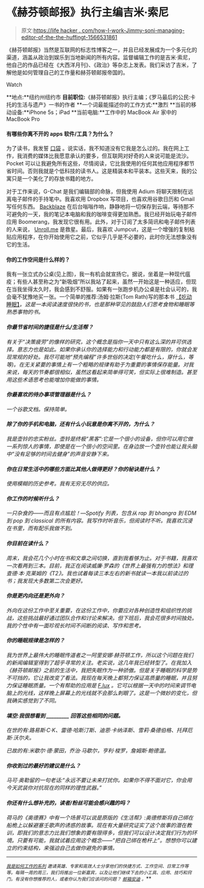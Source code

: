 # 《赫芬顿邮报》执行主编吉米·索尼

> 原文:[https://life hacker . com/how-I-work-Jimmy-soni-managing-editor-of-the-the-huffingt-1566531861](https://lifehacker.com/how-i-work-jimmy-soni-managing-editor-of-the-huffingt-1566531861)

《赫芬顿邮报》当然是互联网的标志性博客之一，并且已经发展成为一个多元化的渠道，涵盖从政治到娱乐到当地新闻的所有内容。监督编辑工作的是吉米·索尼，他自己的作品已经在《大西洋月刊》、《政治》等杂志上发表。我们采访了吉米，了解他是如何管理自己的工作量和赫芬顿邮报帝国的。

Watch

**地点:**纽约州纽约市
**目前职位:**《赫芬顿邮报》执行主编；《罗马最后的公民:卡托的生活与遗产》一书的作者
**一个词最能描述你的工作方式:**激烈
**当前的移动设备:**iPhone 5s；iPad
**当前电脑:**工作中的 MacBook Air 家中的 MacBook Pro

#### 有哪些你离不开的 apps 软件/工具？为什么？

为了读书，我发誓 [口袋](http://lifehacker.com/read-later-apps-compared-pocket-vs-instapaper-vs-r-5894995) 。说实话，我不知道没有它我是怎么过的。我在网上工作，我消费的媒体比我愿意承认的要多，但互联网对好奇的人来说可能是流沙。Pocket 可以让我避免所有这些，尽情阅读，它比我使用的任何其他应用程序都节省时间。否则我就是个低科技的读书人。这是精装本和平装本。这些天来，我的公寓只是一个美化了的存放书籍的地方。

对于工作来说，G-Chat 是我们编辑部的命脉，但我使用 Adium 将聊天限制在远离电子邮件的手持笔中。我喜欢用 Dropbox 写项目，也喜欢用谷歌日历和 Gmail 写任何东西。 [Backblaze](http://lifehacker.com/five-best-online-backup-services-1006345049) 在后台嗡嗡作响，静静地将一切保存到云端，等待那不可避免的一天，我的笔记本电脑和我的咖啡变得更加熟悉。我已经开始玩电子邮件应用 Boomerang，我发现它很有用。此外，对于订阅了太多简讯和电子邮件列表的人来说， [Unroll.me](https://unroll.me/) 是救星。最后，我喜欢 Jumpcut，这是一个增强的复制粘贴应用程序，在你开始使用它之前，它似乎几乎是不必要的，此时你无法想象没有它的生活。

#### 你的工作空间是什么样的？

我有一张立式办公桌(见上图)，我一有机会就宣扬它。据说，坐着是一种现代瘟疫；有些人甚至称之为“新吸烟”所以我站了起来，虽然一开始这是一种适应，但现在当我坐得太久时，我会感到不舒服。如果有一张跑步机办公桌是社会认可的，我会毫不犹豫地买一张。一个简单的推荐:汤姆·拉斯(Tom Rath)写的那本书 [【吃动睡眠】](http://www.amazon.com/Eat-Move-Sleep-Choices-Changes/dp/1939714001?asc_campaign=InlineText&asc_refurl=https://lifehacker.com/how-i-work-jimmy-soni-managing-editor-of-the-huffingt-1566531861&asc_source=&tag=kinjalifehackerlink-20)*。这是一本阅读速度很快的书，也是那种罕见的鼓励人们思考食物和睡眠等熟悉事物的书。*

#### *你最节省时间的捷径是什么/生活帮？*

*有关于“决策疲劳”的像样的研究，这个概念是指你一天中只有这么深的井可供选择。意志力也是如此。如果你承认你的选择能力和行动能力都是有限的，你就会发现常规的好处。我尽可能地“预先编程”许多世俗的决定(午餐吃什么，穿什么，等等)。在无关紧要的事情上有一个粗略的规律有助于为重要的事情保存能量。对我来说，每天的节奏都很相似，虽然这看起来简单得可笑，但实际上很难制造。甚至用这些术语思考也能增加你能做的事情。*

#### *你最喜欢的待办事项管理器是什么？*

*一个谷歌文档。保持简单。*

#### *除了你的手机和电脑，还有什么小玩意是你离不开的，为什么？*

*我是壶铃的忠实粉丝。壶铃是终极“黑客”:它是一个很小的设备，但你可以用它做一系列惊人的事情，即使是在一个很小的空间里。在身边放一个壶铃也能让我头脑中“没有足够的时间去健身”的声音安静下来。*

#### *你在日常生活中的哪些方面比其他人做得更好？你的秘诀是什么？*

*使用模糊的历史参考。我有无穷无尽的供应。*

#### *你工作的时候听什么？*

*一只杂食的——而且有点尴尬！—Spotify 列表，包含从 rap 到 bhangra 到 EDM 到 pop 到 classical 的所有内容。我写作时听音乐，但阅读时不听。我喜欢沉浸在书里，而有配乐我做不到。*

#### *你目前在读什么？*

*周末，我会花几个小时在书和文章之间切换，直到我看够为止。对于书籍，我喜欢一次看两到三本。目前，我正在阅读威廉·罗森的《世界上最强有力的想法》和理查德·本·克莱姆的《T2》。我也试着每读三本左右的新书就读一本我以前读过的书；我发现大多数第二次会更好。*

#### *你是更内向还是更外向？*

*外向在这份工作中至关重要，在这份工作中，你要应对各种创造性和组织性的挑战，这些挑战最好通过团队合作和讨论来解决。但下班后，我会花很多时间独处。我的个性中有一面珍视长时间不间断的阅读、写作和思考。*

#### *你的睡眠规律是怎样的？*

*我为世界上最伟大的睡眠传道者之一阿里安娜·赫芬顿工作，所以这个问题在我们的新闻编辑室得到了超乎寻常的关注。老实说，这几年我已经转型了。在我加入《赫芬顿邮报》之前的生活中，我把失眠作为一种骄傲。但是关于睡眠的科学是势不可挡的，它让我改变了看法。我现在每天晚上都努力保证高质量的睡眠，并且努力保证睡眠质量。一个有帮助的应用是 [F.lux](http://lifehacker.com/f-lux-updates-with-new-color-modes-temperatures-hotke-1446295425) 。它可以根据一天中的时间来调节电脑上的光线，这样晚上屏幕上的光线就不会那么刺眼了。这是一个微妙的变化，但我确实感觉到了不同。*

#### *填空:我很想看到 _________ 回答这些相同的问题。*

*在世的有:路易斯·C·K、雷德·哈斯汀斯、迪恩·卡纳泽斯、雪莉·桑德伯格、托拜厄斯·沃尔夫。*

*已故的有:米歇尔·德·蒙田，乔治·马歇尔，亨利·梭罗，詹姆斯·鲍德温。*

#### *你收到过的最好的建议是什么？*

*马可·奥勒留的一句老话:“永远不要让未来打扰你。如果你不得不面对它，你会用今天武装你对抗现在的同样的理性武器。”*

#### *你还有什么想补充的，读者/粉丝可能会感兴趣的吗？*

*荷马的《奥德赛》中有一个场景可以说是原版的《生活帮》:奥德修斯将自己绑在船桅上以躲避塞壬歌声的诱惑的故事。现在有大量研究证实了这个故事的潜在教训，即我们的意志力比我们想象的要有限得多，但我们可以设计决定我们行为的环境。只要有可能，我就试着应用这个概念——“把自己绑在桅杆上”。想想你可以建立的约束结构，来强迫自己去做你避免的事情。*

* * *

*<small></small>*[<small>*我是如何工作的系列*</small>](http://lifehacker.com/how-i-work/) <small>*邀请英雄、专家和高效人士分享他们的快捷方式、工作空间、日常工作等等。每隔一周的周三，我们将推出一位新嘉宾，以及让他们继续下去的小工具、应用、技巧和窍门。有没有你想推荐的人，或者你认为我们应该问的问题？*</small> [<small>*邮箱安迪*</small>](mailto:andy@lifehacker.com) <small>*。*</small>**